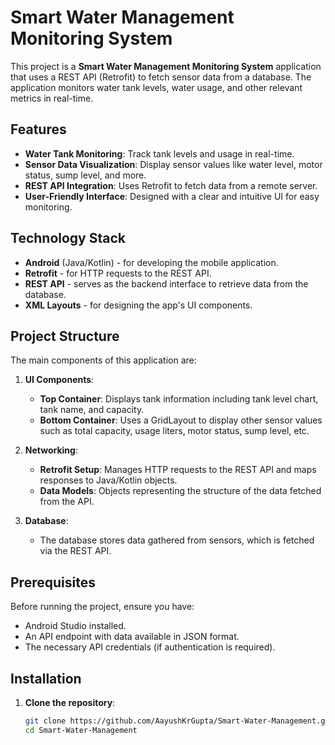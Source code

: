 # Smart Water Management Monitoring System

This project is a **Smart Water Management Monitoring System** application that uses a REST API (Retrofit) to fetch sensor data from a database. The application monitors water tank levels, water usage, and other relevant metrics in real-time. 

## Features

- **Water Tank Monitoring**: Track tank levels and usage in real-time.
- **Sensor Data Visualization**: Display sensor values like water level, motor status, sump level, and more.
- **REST API Integration**: Uses Retrofit to fetch data from a remote server.
- **User-Friendly Interface**: Designed with a clear and intuitive UI for easy monitoring.

## Technology Stack

- **Android** (Java/Kotlin) - for developing the mobile application.
- **Retrofit** - for HTTP requests to the REST API.
- **REST API** - serves as the backend interface to retrieve data from the database.
- **XML Layouts** - for designing the app's UI components.
  
## Project Structure

The main components of this application are:

1. **UI Components**:
   - **Top Container**: Displays tank information including tank level chart, tank name, and capacity.
   - **Bottom Container**: Uses a GridLayout to display other sensor values such as total capacity, usage liters, motor status, sump level, etc.

2. **Networking**:
   - **Retrofit Setup**: Manages HTTP requests to the REST API and maps responses to Java/Kotlin objects.
   - **Data Models**: Objects representing the structure of the data fetched from the API.

3. **Database**:
   - The database stores data gathered from sensors, which is fetched via the REST API.

## Prerequisites

Before running the project, ensure you have:

- Android Studio installed.
- An API endpoint with data available in JSON format.
- The necessary API credentials (if authentication is required).

## Installation

1. **Clone the repository**:
   ```bash
   git clone https://github.com/AayushKrGupta/Smart-Water-Management.git
   cd Smart-Water-Management
